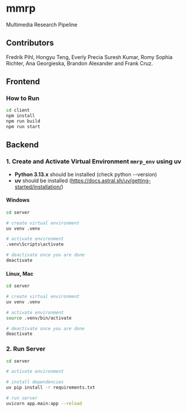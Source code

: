# mmrp
Multimedia Research Pipeline 

## Contributors

Fredrik Pihl, Hongyu Teng, Everly Precia Suresh Kumar, Romy Sophia Richter, Ana Georgieska, Brandon Alexander and Frank Cruz.

## Frontend

### How to Run

```sh
cd client
npm install
npm run build
npm run start
```

## Backend

### 1. Create and Activate Virtual Environment `mmrp_env` using uv

- **Python 3.13.x** should be installed (check python --version)
- **uv** should be installed (https://docs.astral.sh/uv/getting-started/installation/)

#### Windows
```sh
cd server

# create virtual environment
uv venv .venv

# activate environment
.venv\Scripts\activate

# deactivate once you are done
deactivate
```

#### Linux, Mac
```sh
cd server

# create virtual environment
uv venv .venv

# activate environment
source .venv/bin/activate

# deactivate once you are done
deactivate
```

### 2. Run Server 

```sh
cd server

# activate environment

# install dependencies
uv pip install -r requirements.txt

# run server
uvicorn app.main:app --reload
```


